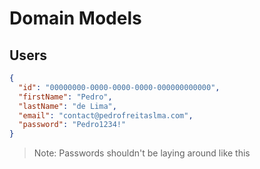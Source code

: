 # Domain Models

## Users

```json
{
  "id": "00000000-0000-0000-0000-000000000000",
  "firstName": "Pedro",
  "lastName": "de Lima",
  "email": "contact@pedrofreitaslma.com",
  "password": "Pedro1234!"
}
```

> Note: Passwords shouldn't be laying around like this 